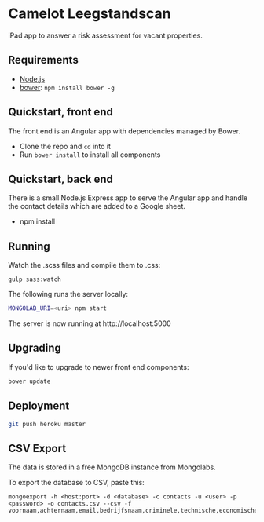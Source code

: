 # Camelot Leegstandscan

iPad app to answer a risk assessment for vacant properties.

## Requirements

  * [Node.js](http://nodejs.org)
  * [bower](http://bower.io): `npm install bower -g`

## Quickstart, front end

The front end is an Angular app with dependencies managed by Bower.

  * Clone the repo and `cd` into it
  * Run `bower install` to install all components

## Quickstart, back end

There is a small Node.js Express app to serve the Angular app and handle the
contact details which are added to a Google sheet.

  * npm install

## Running

Watch the .scss files and compile them to .css:

```
gulp sass:watch
```

The following runs the server locally:

```bash
MONGOLAB_URI=<uri> npm start
```

The server is now running at http://localhost:5000

## Upgrading

If you'd like to upgrade to newer front end components:

```bash
bower update
```

## Deployment

```bash
git push heroku master
```

## CSV Export

The data is stored in a free MongoDB instance from Mongolabs.

To export the database to CSV, paste this:

```
mongoexport -h <host:port> -d <database> -c contacts -u <user> -p <password> -o contacts.csv --csv -f voornaam,achternaam,email,bedrijfsnaam,criminele,technische,economische,totaal
```
